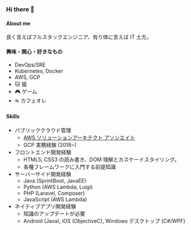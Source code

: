 ### Hi there 👋

#### About me

良く言えばフルスタックエンジニア、有り体に言えば IT 土方。

#### 興味・関心・好きなもの

- DevOps/SRE
- Kubernetes, Docker
- AWS, GCP
- :cat: 猫
- :video_game: ゲーム
- :coffee: カフェオレ

#### Skills

- パブリッククラウド管理
  - [AWS ソリューションアーキテクト アソシエイト](https://www.youracclaim.com/badges/0ee707e2-ae1f-4dd8-b57a-10bf069c73b2/public_url)
  - GCP 実務経験 (2018~)
- フロントエンド開発経験
  - HTML5, CSS3 の読み書き、DOM 理解とカスケードスタイリング。
  - 各種フレームワークに入門する前提知識
- サーバーサイド開発経験
  - Java (SprintBoot, JavaEE)
  - Python (AWS Lambda, Luigi)
  - PHP (Laravel, Composer)
  - JavaScript (AWS Lambda)
- ネイティブアプリ開発経験
  - 知識のアップデートが必要
  - Android (Java), iOS (ObjectiveC), Windows デスクトップ (C#/WPF)
